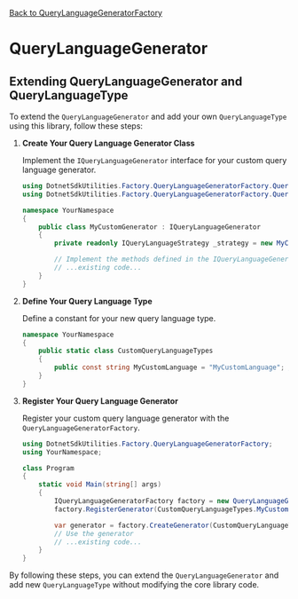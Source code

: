 [Back to QueryLanguageGeneratorFactory](https://github.com/twjackysu/DotnetSdkUtilities/blob/master/DotnetSdkUtilities/Factory/QueryLanguageGeneratorFactory/README.md)

# QueryLanguageGenerator

## Extending QueryLanguageGenerator and QueryLanguageType

To extend the `QueryLanguageGenerator` and add your own `QueryLanguageType` using this library, follow these steps:

1. **Create Your Query Language Generator Class**

   Implement the `IQueryLanguageGenerator` interface for your custom query language generator.

   ```csharp
   using DotnetSdkUtilities.Factory.QueryLanguageGeneratorFactory.QueryLanguageGenerator;
   using DotnetSdkUtilities.Factory.QueryLanguageGeneratorFactory.QueryLanguageGenerator.QueryLanguageStrategy;

   namespace YourNamespace
   {
       public class MyCustomGenerator : IQueryLanguageGenerator
       {
           private readonly IQueryLanguageStrategy _strategy = new MyCustomStrategy();

           // Implement the methods defined in the IQueryLanguageGenerator interface
           // ...existing code...
       }
   }
   ```

2. **Define Your Query Language Type**

   Define a constant for your new query language type.

   ```csharp
   namespace YourNamespace
   {
       public static class CustomQueryLanguageTypes
       {
           public const string MyCustomLanguage = "MyCustomLanguage"; // Add your custom language type
       }
   }
   ```

3. **Register Your Query Language Generator**

   Register your custom query language generator with the `QueryLanguageGeneratorFactory`.

   ```csharp
   using DotnetSdkUtilities.Factory.QueryLanguageGeneratorFactory;
   using YourNamespace;

   class Program
   {
       static void Main(string[] args)
       {
           IQueryLanguageGeneratorFactory factory = new QueryLanguageGeneratorFactory();
           factory.RegisterGenerator(CustomQueryLanguageTypes.MyCustomLanguage, () => new MyCustomGenerator());

           var generator = factory.CreateGenerator(CustomQueryLanguageTypes.MyCustomLanguage);
           // Use the generator
           // ...existing code...
       }
   }
   ```

By following these steps, you can extend the `QueryLanguageGenerator` and add new `QueryLanguageType` without modifying the core library code.


